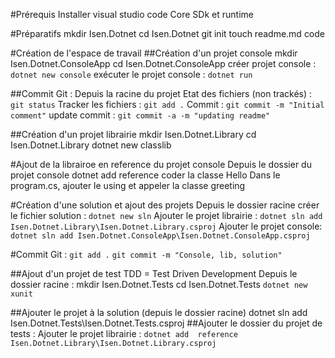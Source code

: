 #Prérequis
Installer visual studio code
Core SDk et runtime

#Préparatifs
mkdir Isen.Dotnet
cd Isen.Dotnet
git init
touch readme.md
code

#Création de l'espace de travail
##Création d'un projet console
mkdir Isen.Dotnet.ConsoleApp
cd Isen.Dotnet.ConsoleApp
créer projet console : `dotnet new console`
exécuter le projet console : `dotnet run`

##Commit Git : 
Depuis la racine du  projet
Etat des fichiers (non trackés) : `git status`
Tracker les fichiers : `git add .`
Commit : `git commit -m "Initial comment"`
update commit : `git commit -a -m "updating readme"`

##Création d'un projet librairie
mkdir Isen.Dotnet.Library
cd Isen.Dotnet.Library
dotnet new classlib

#Ajout  de la librairoe en reference du projet console
Depuis le dossier du projet console
dotnet add reference 
coder la classe Hello
Dans le program.cs, ajouter le using et appeler la classe greeting

#Création d'une solution et ajout des projets
Depuis le dossier racine
créer le fichier solution : `dotnet new sln`
Ajouter le projet librairie : `dotnet sln add Isen.Dotnet.Library\Isen.Dotnet.Library.csproj`
Ajouter le projet console: `dotnet sln add Isen.Dotnet.ConsoleApp\Isen.Dotnet.ConsoleApp.csproj`

#Commit Git :
`git add .`
`git commit -m "Console, lib, solution"`

##Ajout d'un projet de test
TDD = Test Driven Development
Depuis le dossier racine :
mkdir Isen.Dotnet.Tests
cd Isen.Dotnet.Tests
`dotnet new xunit`

##Ajouter le projet à la solution (depuis le dossier racine)
dotnet sln add Isen.Dotnet.Tests\Isen.Dotnet.Tests.csproj
##Ajouter le dossier du projet de tests : 
Ajouter le projet librairie : `dotnet add  reference Isen.Dotnet.Library\Isen.Dotnet.Library.csproj`
